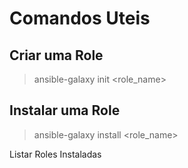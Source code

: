 # Comandos Uteis

## Criar uma Role
> ansible-galaxy init <role_name>
## Instalar uma Role
> ansible-galaxy install <role_name>

Listar Roles Instaladas
> 